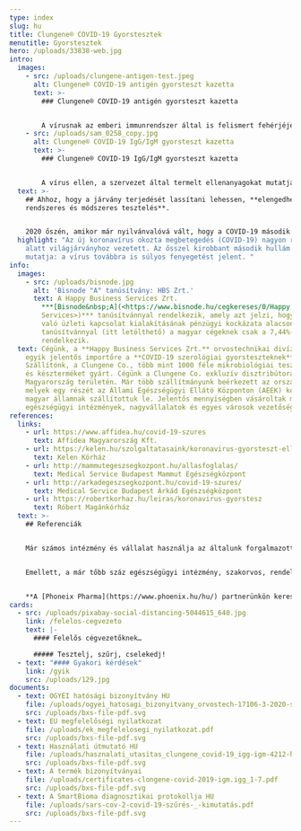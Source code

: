 ```yaml
---
type: index
slug: hu
title: Clungene® COVID-19 Gyorstesztek
menutitle: Gyorstesztek
hero: /uploads/33838-web.jpg
intro:
  images:
    - src: /uploads/clungene-antigen-test.jpeg
      alt: Clungene® COVID-19 antigén gyorsteszt kazetta
      text: >-
        ### Clungene® COVID-19 antigén gyorsteszt kazetta


        A vírusnak az emberi immunrendszer által is felismert fehérjéjét mutatja ki. A COVID-19 korai szakaszában azonosítja a fertőzést.
    - src: /uploads/sam_0258_copy.jpg
      alt: Clungene® COVID-19 IgG/IgM gyorsteszt kazetta
      text: >-
        ### Clungene® COVID-19 IgG/IgM gyorsteszt kazetta


        A vírus ellen, a szervezet által termelt ellenanyagokat mutatja ki. A COVID-19 közép- és késői szakaszának, illetve a múltban lezajlott fertőzés azonosítására alkalmas.
  text: >-
    ## Ahhoz, hogy a járvány terjedését lassítani lehessen, **elengedhetetlen a
    rendszeres és módszeres tesztelés**.


    2020 őszén, amikor már nyilvánvalóvá vált, hogy a COVID-19 második hulláma sokkal több megbetegedést fog okozni, mint az első, a cégünk **új terméket** importált, hogy még hatékonyabban lehessen felvenni a harcot a járvánnyal. A **COVID-19 antigén gyorsteszt** **kiegészíti a szerológiai gyorsteszteket**: míg az utóbbiakat használva a **fertőzés késői szakaszát, illetve a korábban lezajlott fertőzést lehet azonosítani**, az előbbiekkel a **fertőzés kezdeti szakaszában lehet a vírust kimutatni**.
  highlight: "Az új koronavírus okozta megbetegedés (COVID-19) nagyon rövid idő
    alatt világjárványhoz vezetett. Az ősszel kirobbant második hullám pedig jól
    mutatja: a vírus továbbra is súlyos fenyegetést jelent. "
info:
  images:
    - src: /uploads/bisnode.jpg
      alt: 'Bisnode "A" tanúsítvány: HBS Zrt.'
      text: A Happy Business Services Zrt.
        ***[Bisnode&nbsp;A](<https://www.bisnode.hu/cegkereses/0/Happy Business
        Services>)*** tanúsítvánnyal rendelkezik, amely azt jelzi, hogy a céggel
        való üzleti kapcsolat kialakításának pénzügyi kockázata alacsony. E
        tanúsítvánnyal (itt letölthető) a magyar cégeknek csak a 7,44%-a
        rendelkezik.
  text: Cégünk, a **Happy Business Services Zrt.** orvostechnikai divíziója az
    egyik jelentős importőre a **COVID-19 szerológiai gyorsteszteknek**.
    Szállítónk, a Clungene Co., több mint 1000 féle mikrobiológiai teszt anyagot
    és készterméket gyárt. Cégünk a Clungene Co. exkluzív disztribútora
    Magyarország területén. Már több szállítmányunk beérkezett az országba,
    melyek egy részét az Állami Egészségügyi Ellátó Központon (AEEK) keresztül a
    magyar államnak szállítottuk le. Jelentős mennyiségben vásároltak már
    egészségügyi intézmények, nagyvállalatok és egyes városok vezetőségei is.
references:
  links:
    - url: https://www.affidea.hu/covid-19-szures
      text: Affidea Magyarország Kft.
    - url: https://kelen.hu/szolgaltatasaink/koronavirus-gyorsteszt-ellenanyag-vizsgalat/
      text: Kelen Kórház
    - url: http://mammutegeszsegkozpont.hu/allasfoglalas/
      text: Medical Service Budapest Mammut Egészségközpont
    - url: http://arkadegeszsegkozpont.hu/covid-19-szures/
      text: Medical Service Budapest Árkád Egészségközpont
    - url: https://robertkorhaz.hu/leiras/koronavirus-gyorstesz
      text: Róbert Magánkórház
  text: >-
    ## Referenciák


    Már számos intézmény és vállalat használja az általunk forgalmazott **Clungene® COVID-19 IgG/IgM Gyorsteszt** Kazettát. Ezek közül közöljük – a teljesség igénye nélkül – néhány internetes elérhetőségét.


    Emellett, a már tőbb száz egészségügyi intézmény, szakorvos, rendelőintézet, idősek otthona, magán kórház, vállatok és intézmények is az általunk forgalmazott gyorstesztekkel dolgoznak.


    **A [Phoneix Pharma](https://www.phoenix.hu/hu/) partnerünkön keresztül a teszt kapható az ország összes gyógyszertárában.**
cards:
  - src: /uploads/pixabay-social-distancing-5044615_640.jpg
    link: /felelos-cegvezeto
    text: |-
      #### Felelős cégvezetőknek…

      ##### Tesztelj, szűrj, cselekedj!
  - text: "#### Gyakori kérdések"
    link: /gyik
    src: /uploads/129.jpg
documents:
  - text: OGYÉI hatósági bizonyítvány HU
    file: /uploads/ogyei_hatosagi_bizonyitvany_orvostech-17106-3-2020-szghbv_alairt-1.pdf
    src: /uploads/bxs-file-pdf.svg
  - text: EU megfelelőségi nyilatkozat
    file: /uploads/ek_megfelelosegi_nyilatkozat.pdf
    src: /uploads/bxs-file-pdf.svg
  - text: Használati útmutató HU
    file: /uploads/hasznalati_utasitas_clungene_covid-19_igg-igm-4212-hu-v4.pdf
    src: /uploads/bxs-file-pdf.svg
  - text: A termék bizonyítványai
    file: /uploads/certificates-clongene-covid-2019-igm.igg_1-7.pdf
    src: /uploads/bxs-file-pdf.svg
  - text: A SmartBioma diagnosztikai protokollja HU
    file: /uploads/sars-cov-2-covid-19-szűrés-_-kimutatás.pdf
    src: /uploads/bxs-file-pdf.svg
---
```

